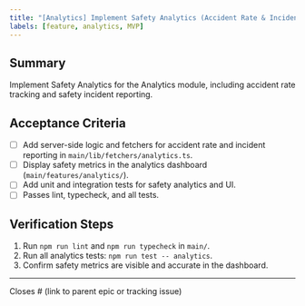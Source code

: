 ```yaml
---
title: "[Analytics] Implement Safety Analytics (Accident Rate & Incident Reporting)"
labels: [feature, analytics, MVP]
---
```


## Summary
Implement Safety Analytics for the Analytics module, including accident rate tracking and safety incident reporting.

## Acceptance Criteria
- [ ] Add server-side logic and fetchers for accident rate and incident reporting in `main/lib/fetchers/analytics.ts`.
- [ ] Display safety metrics in the analytics dashboard (`main/features/analytics/`).
- [ ] Add unit and integration tests for safety analytics and UI.
- [ ] Passes lint, typecheck, and all tests.

## Verification Steps
1. Run `npm run lint` and `npm run typecheck` in `main/`.
2. Run all analytics tests: `npm run test -- analytics`.
3. Confirm safety metrics are visible and accurate in the dashboard.

---
Closes # (link to parent epic or tracking issue)
